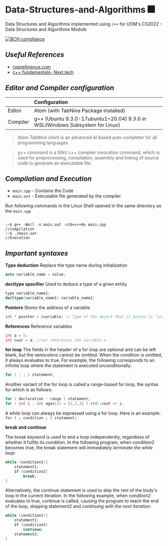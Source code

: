 # Data-Structures-and-Algorithms 🎆

Data Structures and Algorithms implemented using `c++` for UOM's CS2022 - Data Structures and Algorithms Module

[![BCH compliance](https://bettercodehub.com/edge/badge/bimalka98/Data-Structures-and-Algorithms?branch=main)](https://bettercodehub.com/)

## *Useful References*
* [cppreference.com](https://en.cppreference.com/w/)
* [c++ fundamentals- Next.tech](https://next.tech/catalog/c-plus-plus-fundamentals)

## *Editor and Compiler configuration*

| |Configuration|
| :------------ | :---------- |
|Editor       | Atom (with TabNine Package installed)  |
|Compiler |g++ (Ubuntu 9.3.0-17ubuntu1~20.04) 9.3.0 in WSL(Windows Subsystem for Linux)|

> Atom TabNine client is an advanced AI based auto-completer for all programming languages

> g++ command is a GNU c++ compiler invocation command, which is used for preprocessing, compilation, assembly and linking of source code to generate an executable file.

## *Compilation and Execution*

* `main.cpp` - Contains the Code
* `main.out` - Executable file generated by the compiler

Run following commands in the Linux Shell opened in the same directory as the `main.cpp`

```

:~$ g++ -Wall -o main.out -std=c++0x main.cpp                      //compilation
:~$ ./main.out                                                     //Execution

```

## *Important syntaxes*

**Type deduction**  Replace the type name during initialization

```cpp
auto variable_name = value;
```


**decltype specifier** Used to deduce a type of a given entity

```cpp
type variable_name1;
decltype(variable_name1) variable_name2;
```


**Pointers**  Stores the address of a variable

```cpp
int * pointer = &variable; // Type of the object that it points is "int" here.
```


**References** Reference variables

```c++
int a = 5;
int &var = a; //var references the variable a
```


**for loop** The fields in the header of a for loop are optional and can be left blank, but the semicolons cannot be omitted. When the condition is omitted, it always evaluates to true. For example, the following corresponds to an infinite loop where the statement is executed unconditionally:

```cpp
for ( ; ; ) statement;
```

Another variant of the for loop is called a range-based for loop, the syntax for which is as follows:

```cpp
for ( declaration : range ) statement;
for ( int i : int ages[3] = {1,2,3} ) std::cout << i;
```
A while loop can always be expressed using a for loop. Here is an example: `for ( ; condition ; ) statement;`



**break and continue**

The break keyword is used to end a loop independently, regardless of whether it fulfils its condition. In the following program, when condition2 becomes true, the break statement will *immediately terminate the while loop*:

```c++
while (condition1){
    statement1;
    if (condition2)
        break;
}
```

Alternatively, the continue statement is used to skip the rest of the body's loop in the current iteration. In the following example, when condition2 evaluates to true, continue is called, causing the program to reach the end of the loop, skipping statement2 and *continuing with the next iteration*:

```c++
while (condition1){
    statement1;
    if (condition2)
        continue;
    statement2;
}
```


